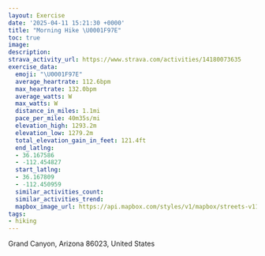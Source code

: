 ```yaml
---
layout: Exercise
date: '2025-04-11 15:21:30 +0000'
title: "Morning Hike \U0001F97E"
toc: true
image:
description:
strava_activity_url: https://www.strava.com/activities/14180073635
exercise_data:
  emoji: "\U0001F97E"
  average_heartrate: 112.6bpm
  max_heartrate: 132.0bpm
  average_watts: W
  max_watts: W
  distance_in_miles: 1.1mi
  pace_per_mile: 40m35s/mi
  elevation_high: 1293.2m
  elevation_low: 1279.2m
  total_elevation_gain_in_feet: 121.4ft
  end_latlng:
  - 36.167586
  - -112.454827
  start_latlng:
  - 36.167809
  - -112.450959
  similar_activities_count:
  similar_activities_trend:
  mapbox_image_url: https://api.mapbox.com/styles/v1/mapbox/streets-v11/static/path-5+787af2-1.0(gaw%7BE%7ChjmTBHFACRLtABDCLB%40CD%3FBCBHHA%3FB%40CCBDB%3FCA%40%40IPDJF%3F%40FB%3FC%3F%40B%3FRDJ%3F%5CJh%40JBFVAHGLGBD%3FDFCPKFHPJJR%3FSCQDBJKCA%40LN%3FDEN%3FPNN%3FDC%40FB%3FBLDMf%40%40FBD%3F%5CBb%40CNBACB%40NB%3FAL%40t%40B%3F%3FPIRD%40%3FF%5BB%3F%40FDD%3FCFDLGP%3F%5CC%3FAL%40JGFGBEHBD%3FX%40BC%40CJIDDBC%3F%40DE%3FA%40PDABFH%3F%5CCI%40e%40BMC%3FA_%40FUAYPg%40%40SHIF_%40FG%3FOFGAm%40IK%3FSGM%3FODSCc%40BICc%40IYBOJHAB%40ACB%3FCEAB%40%3FI%40DGFCv%40HBAd%40EV%40%5EDb%40FL%3FFBREPDL%3FBQ%3FIFB%3FCA%3FC%40%40%40AB%40J%3FHQ%3FEEC%3FBEAHi%40),pin-s-s+e5b22e(-112.45215,36.16804),pin-s-f+89ae00(-112.45588000000002,36.16752999999999)/auto/800x800?access_token=pk.eyJ1Ijoiam9zaGJlY2ttYW4iLCJhIjoiY205eWR2aDd1MWZ6djJrbXc4a3M0bWZleiJ9.XiG9OWkNcZk2QzjJbxLB4A
tags:
- hiking
---
```




Grand Canyon, Arizona 86023, United States
